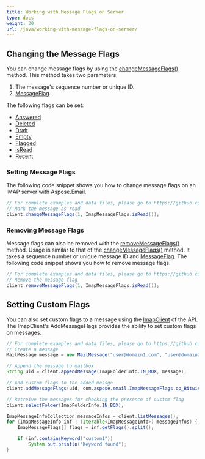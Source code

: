 ```yaml
---
title: Working with Message Flags on Server
type: docs
weight: 30
url: /java/working-with-message-flags-on-server/
---
```



## **Changing the Message Flags**
You can change message flags by using the [changeMessageFlags()](https://apireference.aspose.com/email/java/com.aspose.email/ImapClient#changeMessageFlags\(com.aspose.email.IConnection,%20int,%20com.aspose.email.ImapMessageFlags\)) method. This method takes two parameters.

1. The message's sequence number or unique ID.
1. [MessageFlag](https://apireference.aspose.com/email/java/com.aspose.email/imapmessageflags).

The following flags can be set:

- [Answered](https://apireference.aspose.com/email/java/com.aspose.email/ImapMessageFlags#getAnswered\(\))
- [Deleted](https://apireference.aspose.com/email/java/com.aspose.email/ImapMessageFlags#getDeleted\(\))
- [Draft](https://apireference.aspose.com/email/java/com.aspose.email/ImapMessageFlags#getDraft\(\))
- [Empty](https://apireference.aspose.com/email/java/com.aspose.email/ImapMessageFlags#getEmpty\(\))
- [Flagged](https://apireference.aspose.com/email/java/com.aspose.email/ImapMessageFlags#getFlagged\(\))
- [isRead](https://apireference.aspose.com/email/java/com.aspose.email/ImapMessageFlags#isRead\(\))
- [Recent](https://apireference.aspose.com/email/java/com.aspose.email/ImapMessageFlags#getRecent\(\))
### **Setting Message Flags**
The following code snippet shows you how to change message flags on an IMAP server with Aspose.Email.



~~~Java
// For complete examples and data files, please go to https://github.com/aspose-email/Aspose.Email-for-Java
// Mark the message as read
client.changeMessageFlags(1, ImapMessageFlags.isRead());
~~~
### **Removing Message Flags**
Message flags can also be removed with the [removeMessageFlags()](https://apireference.aspose.com/email/java/com.aspose.email/ImapClient#removeMessageFlags\(com.aspose.email.IConnection,%20int,%20com.aspose.email.ImapMessageFlags\)) method. Usage is similar to that of the [changeMessageFlags()](https://apireference.aspose.com/email/java/com.aspose.email/ImapClient#changeMessageFlags\(com.aspose.email.IConnection,%20int,%20com.aspose.email.ImapMessageFlags\)) method. It takes a sequence number or unique message ID and [MessageFlag](https://apireference.aspose.com/email/java/com.aspose.email/imapmessageflags). The following code snippet shows you how to remove message flags.



~~~Java
// For complete examples and data files, please go to https://github.com/aspose-email/Aspose.Email-for-Java
// Remove the message flag
client.removeMessageFlags(1, ImapMessageFlags.isRead());
~~~
## **Setting Custom Flags**
You can also set custom flags to a message using the [ImapClient](https://apireference.aspose.com/email/java/com.aspose.email/ImapClient) of the API. The ImapClient's AddMessageFlags provides the ability to set custom flags on messages.



~~~Java
// For complete examples and data files, please go to https://github.com/aspose-email/Aspose.Email-for-Java
// Create a message
MailMessage message = new MailMessage("user@domain1.com", "user@domain2.com", "subject", "message");

// Append the message to mailbox
String uid = client.appendMessage(ImapFolderInfo.IN_BOX, message);

// Add custom flags to the added messge
client.addMessageFlags(uid, com.aspose.email.ImapMessageFlags.op_BitwiseOr(ImapMessageFlags.keyword("custom1"), ImapMessageFlags.keyword("custom1_0")));

// Retreive the messages for checking the presence of custom flag
client.selectFolder(ImapFolderInfo.IN_BOX);

ImapMessageInfoCollection messageInfos = client.listMessages();
for (ImapMessageInfo inf : (Iterable<ImapMessageInfo>) messageInfos) {
    ImapMessageFlags[] flags = inf.getFlags().split();

    if (inf.containsKeyword("custom1"))
        System.out.println("Keyword found");
}
~~~
